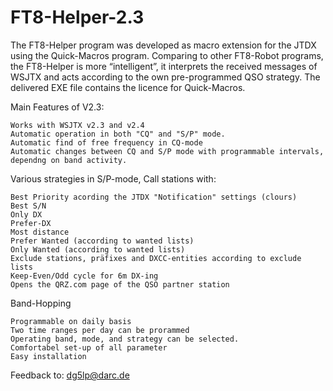 # FT8-Helper-2.3

The FT8-Helper program was developed as macro extension for the JTDX using the Quick-Macros program. Comparing to other FT8-Robot programs, the FT8-Helper is more “intelligent”, it interprets the received messages of WSJTX and acts according to the own pre-programmed QSO strategy. The delivered EXE file contains the licence for Quick-Macros.

Main Features of V2.3:

    Works with WSJTX v2.3 and v2.4
    Automatic operation in both "CQ" and "S/P" mode.
    Automatic find of free frequency in CQ-mode
    Automatic changes between CQ and S/P mode with programmable intervals, dependng on band activity.

Various strategies in S/P-mode, Call stations with:

    Best Priority acording the JTDX "Notification" settings (clours)
    Best S/N
    Only DX
    Prefer-DX
    Most distance
    Prefer Wanted (according to wanted lists)
    Only Wanted (according to wanted lists)
    Exclude stations, präfixes and DXCC-entities according to exclude lists
    Keep-Even/Odd cycle for 6m DX-ing
    Opens the QRZ.com page of the QSO partner station

Band-Hopping

    Programmable on daily basis
    Two time ranges per day can be prorammed
    Operating band, mode, and strategy can be selected.
    Comfortabel set-up of all parameter
    Easy installation

Feedback to: dg5lp@darc.de
